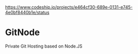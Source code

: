 https://www.codeship.io/projects/e464cf30-689e-0131-e745-4e0bf8440b1e/status

GitNode
=======

Private Git Hosting based on Node.JS
